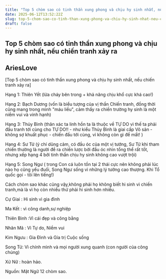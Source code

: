 ```yaml
---
title: "Top 5 chòm sao có tinh thần xung phong và chịu hy sinh nhất, nếu chiến tranh xảy ra"
date: 2025-06-12T13:52:22Z
slug: top-5-chom-sao-co-tinh-than-xung-phong-va-chiu-hy-sinh-nhat-neu-chien-tranh-xay-ra
draft: false
---
```


## Top 5 chòm sao có tinh thần xung phong và chịu hy sinh nhất, nếu chiến tranh xảy ra

## AriesLove

[Top 5 chòm sao có tinh thần xung phong và chịu hy sinh nhất, nếu chiến tranh xảy ra]
 
Hạng 1: Thiên Yết (lửa cháy bên trong + khả năng chịu khổ cực khá cao!)

Hạng 2: Bạch Dương (vốn là biểu tượng của vị thần Chiến tranh, đồng thời cũng mang trong mình "máu liều", cảm thấy ra chiến trường hy sinh là một niềm vui và vinh hạnh)

Hạng 3: Thủy Bình (thân xác ta linh hồn ta là thuộc về TỰ DO vì thế ta phải đấu tranh tới cùng cho TỰ DO!! - như kiểu Thủy Bình là giai cấp Vô sản - không sợ khuất phục - chiến đấu tới cùng, vì không còn gì để mất! )

Hạng 4: Sư Tử (ý chí dũng cảm, có đầu óc của một vị tướng, Sư Tử khi tham chiến thường là người đề ra chiến lược bởi đầu óc nhìn tổng thể rất tốt, nhưng xếp hạng 4 bởi tinh thần chịu hy sinh không cao vượt trội)

Hạng 5: Song Ngư ( trong Con cá luôn tồn tại 2 thái cực nên không phải lúc nào họ cũng yếu đuối, Song Ngư sống vì những lý tưởng cao thượng. Khi Tổ quốc gọi - tôi lên tiếng!)
 
 
Cách chòm sao khác cũng vậy,không phải họ không biết hi sinh vì chiến tranh,mà là vì họ còn nhiều thứ phải hi sinh hơn nhiều.
 
Cự Giai : Hi sinh vì gia đình
 
Ma Kết : vì công danh,sự nghiệp
 
Thiên Bình :Vì cái đẹp và công bằng
 
Nhân Mã : Vì Tự do, Niềm vui
 
Kim Ngưu : Gia Đình và Gía trị Cuộc sống
 
Song Tử: Vì chính mình và mọi người xung quanh (con người của công chúng)
 
Xử Nữ : hoàn hảo.
 
Nguồn: Mật Ngữ 12 chòm sao.